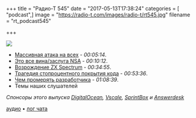 +++
title = "Радио-Т 545"
date = "2017-05-13T17:38:24"
categories = [ "podcast",]
image = "https://radio-t.com/images/radio-t/rt545.jpg"
filename = "rt_podcast545"

+++

![](https://radio-t.com/images/radio-t/rt545.jpg)

- [Массивная атака на всех](http://gizmodo.com/theres-a-massive-ransomware-attack-spreading-globally-r-1795168952) - *00:05:14*.
- [Это все вина/заслуга NSA](https://arstechnica.com/security/2017/05/an-nsa-derived-ransomware-worm-is-shutting-down-computers-worldwide/) - *00:10:12*.
- [Возрождение ZX Spectrum](https://www.kickstarter.com/projects/1835143999/zx-spectrum-next?ref=nav_search) - *00:34:55*.
- [Трагедия стопроцентного покрытия кода](https://habrahabr.ru/company/everydaytools/blog/328406/) - *00:53:36*.
- [Чем промерять разработчика](https://dev.to/pbeekums/how-do-you-know-a-developer-is-doing-a-good-job) - *01:08:39*.
- Темы наших слушателей

*Спонсоры этого выпуска [DigitalOcean](https://do.co/radiot), [Vscale](http://bit.ly/radio-t_vscale), [SprintBox](http://bit.ly/2qfc9W8) и [Answerdesk](http://bit.ly/2pwf4Lo)*

[аудио](https://cdn.radio-t.com/rt_podcast545.mp3) • [лог чата](http://chat.radio-t.com/logs/radio-t-545.html)
<audio src="https://cdn.radio-t.com/rt_podcast545.mp3" preload="none"></audio>
